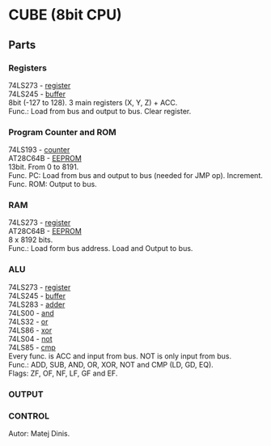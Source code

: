 # CUBE (8bit CPU) 

## Parts
### Registers  
74LS273 - [register]  
74LS245 - [buffer]  
8bit (-127 to 128). 3 main registers (X, Y, Z) + ACC.  
Func.: Load from bus and output to bus. Clear register.   

### Program Counter and ROM  
74LS193 -  [counter]  
AT28C64B - [EEPROM]  
13bit. From 0 to 8191.  
Func. PC: Load from bus and output to bus (needed for JMP op). Increment.  
Func. ROM: Output to bus.  

### RAM  
74LS273 - [register]  
AT28C64B - [EEPROM]  
8 x 8192 bits.  
Func.: Load form bus address. Load and Output to bus.  

### ALU  
74LS273 - [register]  
74LS245 - [buffer]  
74LS283 - [adder]  
74LS00 - [and]  
74LS32 - [or]  
74LS86 - [xor]  
74LS04 - [not]  
74LS85 - [cmp]  
Every func. is ACC and input from bus. NOT is only input from bus.  
Func.: ADD, SUB, AND, OR, XOR, NOT and CMP (LD, GD, EQ).  
Flags: ZF, OF, NF, LF, GF and EF.  

### OUTPUT  

### CONTROL  
  
Autor: Matej Dinis.


[counter]: https://www.tme.eu/en/details/74ls193/counters-dividers/texas-instruments/sn74ls193n/
[register]: https://www.tme.eu/en/details/sn74ls273n/flip-flops/texas-instruments/
[buffer]: https://www.tme.eu/en/details/sn74ls245n/buffers-transceivers-drivers/texas-instruments/
[Power Supply]: https://www.tme.eu/en/details/ama12er5-050200y/plug-in-power-supplies/aimtec/
[DIP switch]: https://www.tme.com/us/en-us/details/1825360-5/dip-switches/te-connectivity/
[cmp]: https://www.tme.com/us/en-us/details/74ls85/comparators/texas-instruments/sn74ls85n/
[adder]: https://www.tme.eu/en/en/details/nte74ls283/counters-dividers/nte-electronics/
[xor]: https://www.tme.eu/en/details/nte74ls86/gates-inverters/nte-electronics/
[EEPROM]: https://www.tme.com/us/en-us/details/at28c64b-15pu/parallel-eeprom-memories-integ-circ/microchip-technology/
[and]: https://www.tme.com/us/en-us/details/sn74ls00n/gates-inverters/texas-instruments/
[or]: https://www.tme.com/us/en-us/details/sn74ls32n/gates-inverters/texas-instruments/
[not]: https://www.tme.com/us/en-us/details/sn74ls04n/gates-inverters/texas-instruments/
